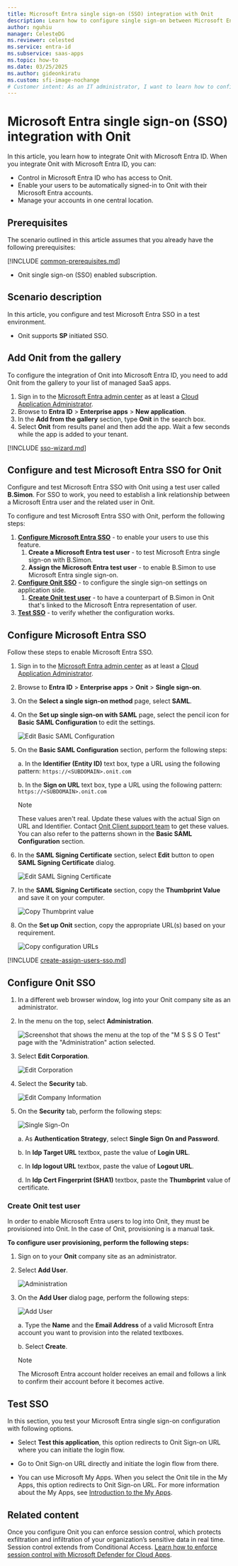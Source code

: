 ```yaml
---
title: Microsoft Entra single sign-on (SSO) integration with Onit
description: Learn how to configure single sign-on between Microsoft Entra ID and Onit.
author: nguhiu
manager: CelesteDG
ms.reviewer: celested
ms.service: entra-id
ms.subservice: saas-apps
ms.topic: how-to
ms.date: 03/25/2025
ms.author: gideonkiratu
ms.custom: sfi-image-nochange
# Customer intent: As an IT administrator, I want to learn how to configure single sign-on between Microsoft Entra ID and Onit so that I can control who has access to Onit, enable automatic sign-in with Microsoft Entra accounts, and manage my accounts in one central location.
---
```


# Microsoft Entra single sign-on (SSO) integration with Onit

In this article,  you learn how to integrate Onit with Microsoft Entra ID. When you integrate Onit with Microsoft Entra ID, you can:

* Control in Microsoft Entra ID who has access to Onit.
* Enable your users to be automatically signed-in to Onit with their Microsoft Entra accounts.
* Manage your accounts in one central location.

## Prerequisites

The scenario outlined in this article assumes that you already have the following prerequisites:

[!INCLUDE [common-prerequisites.md](~/identity/saas-apps/includes/common-prerequisites.md)]
* Onit single sign-on (SSO) enabled subscription.

## Scenario description

In this article,  you configure and test Microsoft Entra SSO in a test environment.

* Onit supports **SP** initiated SSO.

## Add Onit from the gallery

To configure the integration of Onit into Microsoft Entra ID, you need to add Onit from the gallery to your list of managed SaaS apps.

1. Sign in to the [Microsoft Entra admin center](https://entra.microsoft.com) as at least a [Cloud Application Administrator](~/identity/role-based-access-control/permissions-reference.md#cloud-application-administrator).
1. Browse to **Entra ID** > **Enterprise apps** > **New application**.
1. In the **Add from the gallery** section, type **Onit** in the search box.
1. Select **Onit** from results panel and then add the app. Wait a few seconds while the app is added to your tenant.

 [!INCLUDE [sso-wizard.md](~/identity/saas-apps/includes/sso-wizard.md)]

<a name='configure-and-test-azure-ad-sso-for-onit'></a>

## Configure and test Microsoft Entra SSO for Onit

Configure and test Microsoft Entra SSO with Onit using a test user called **B.Simon**. For SSO to work, you need to establish a link relationship between a Microsoft Entra user and the related user in Onit.

To configure and test Microsoft Entra SSO with Onit, perform the following steps:

1. **[Configure Microsoft Entra SSO](#configure-azure-ad-sso)** - to enable your users to use this feature.
    1. **Create a Microsoft Entra test user** - to test Microsoft Entra single sign-on with B.Simon.
    1. **Assign the Microsoft Entra test user** - to enable B.Simon to use Microsoft Entra single sign-on.
1. **[Configure Onit SSO](#configure-onit-sso)** - to configure the single sign-on settings on application side.
    1. **[Create Onit test user](#create-onit-test-user)** - to have a counterpart of B.Simon in Onit that's linked to the Microsoft Entra representation of user.
1. **[Test SSO](#test-sso)** - to verify whether the configuration works.

<a name='configure-azure-ad-sso'></a>

## Configure Microsoft Entra SSO

Follow these steps to enable Microsoft Entra SSO.

1. Sign in to the [Microsoft Entra admin center](https://entra.microsoft.com) as at least a [Cloud Application Administrator](~/identity/role-based-access-control/permissions-reference.md#cloud-application-administrator).
1. Browse to **Entra ID** > **Enterprise apps** > **Onit** > **Single sign-on**.
1. On the **Select a single sign-on method** page, select **SAML**.
1. On the **Set up single sign-on with SAML** page, select the pencil icon for **Basic SAML Configuration** to edit the settings.

   ![Edit Basic SAML Configuration](common/edit-urls.png)

1. On the **Basic SAML Configuration** section, perform the following steps:

	a. In the **Identifier (Entity ID)** text box, type a URL using the following pattern:
    `https://<SUBDOMAIN>.onit.com`

    b. In the **Sign on URL** text box, type a URL using the following pattern:
    `https://<SUBDOMAIN>.onit.com`

	> [!NOTE]
	> These values aren't real. Update these values with the actual Sign on URL and Identifier. Contact [Onit Client support team](https://www.onit.com/support-portal) to get these values. You can also refer to the patterns shown in the **Basic SAML Configuration** section.

1. In the **SAML Signing Certificate** section, select **Edit** button to open **SAML Signing Certificate** dialog.

	![Edit SAML Signing Certificate](common/edit-certificate.png)

1. In the **SAML Signing Certificate** section, copy the **Thumbprint Value** and save it on your computer.

    ![Copy Thumbprint value](common/copy-thumbprint.png)

1. On the **Set up Onit** section, copy the appropriate URL(s) based on your requirement.

	![Copy configuration URLs](common/copy-configuration-urls.png)

<a name='create-an-azure-ad-test-user'></a>

[!INCLUDE [create-assign-users-sso.md](~/identity/saas-apps/includes/create-assign-users-sso.md)]

## Configure Onit SSO

1. In a different web browser window, log into your Onit company site as an administrator.

2. In the menu on the top, select **Administration**.
   
    ![Screenshot that shows the menu at the top of the "M S S S O Test" page with the "Administration" action selected.](./media/onit-tutorial/admin.png "Administration")

3. Select **Edit Corporation**.
   
    ![Edit Corporation](./media/onit-tutorial/corporation.png "Edit Corporation")
   
4. Select the **Security** tab.
    
    ![Edit Company Information](./media/onit-tutorial/security.png "Edit Company Information")

5. On the **Security** tab, perform the following steps:

	![Single Sign-On](./media/onit-tutorial/configuration.png "Single Sign-On")

	a. As **Authentication Strategy**, select **Single Sign On and Password**.
	
	b. In **Idp Target URL** textbox, paste the value of **Login URL**.

	c. In **Idp logout URL** textbox, paste the value of  **Logout URL**.

	d. In **Idp Cert Fingerprint (SHA1)** textbox, paste the  **Thumbprint** value of certificate.

### Create Onit test user

In order to enable Microsoft Entra users to log into Onit, they must be provisioned into Onit. In the case of Onit, provisioning is a manual task.

**To configure user provisioning, perform the following steps:**

1. Sign on to your **Onit** company site as an administrator.

2. Select **Add User**.

    ![Administration](./media/onit-tutorial/user.png "Administration")

3. On the **Add User** dialog page, perform the following steps:

    ![Add User](./media/onit-tutorial/create-user.png "Add User")

    a. Type the **Name** and the **Email Address** of a valid Microsoft Entra account you want to provision into the related textboxes.

    b. Select **Create**.

    > [!NOTE]
    > The Microsoft Entra account holder receives an email and follows a link to confirm their account before it becomes active.

## Test SSO

In this section, you test your Microsoft Entra single sign-on configuration with following options. 

* Select **Test this application**, this option redirects to Onit Sign-on URL where you can initiate the login flow. 

* Go to Onit Sign-on URL directly and initiate the login flow from there.

* You can use Microsoft My Apps. When you select the Onit tile in the My Apps, this option redirects to Onit Sign-on URL. For more information about the My Apps, see [Introduction to the My Apps](https://support.microsoft.com/account-billing/sign-in-and-start-apps-from-the-my-apps-portal-2f3b1bae-0e5a-4a86-a33e-876fbd2a4510).

## Related content

Once you configure Onit you can enforce session control, which protects exfiltration and infiltration of your organization’s sensitive data in real time. Session control extends from Conditional Access. [Learn how to enforce session control with Microsoft Defender for Cloud Apps](/cloud-app-security/proxy-deployment-aad).
